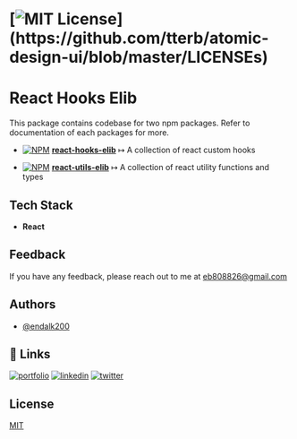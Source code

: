 # [![MIT License](https://img.shields.io/apm/l/atomic-design-ui.svg?)](https://github.com/tterb/atomic-design-ui/blob/master/LICENSEs)

# React Hooks Elib

This package contains codebase for two npm packages. Refer to documentation of each packages for more.

-   [![NPM](https://img.shields.io/npm/v/react-hooks-elib)](https://www.npmjs.com/package/react-hooks-elib) [**react-hooks-elib**](/packages/react-hooks-elib#readme) &map; A collection of react custom hooks

-   [![NPM](https://img.shields.io/npm/v/react-utils-elib)](https://www.npmjs.com/package/react-utils-elib) [**react-utils-elib**](/packages/react-utils-elib#readme) &map; A collection of react utility functions and types

## Tech Stack

-   **React**

## Feedback

If you have any feedback, please reach out to me at eb808826@gmail.com

## Authors

-   [@endalk200](https://www.github.com/endalk200)

## 🔗 Links

[![portfolio](https://img.shields.io/badge/my_portfolio-000?style=for-the-badge&logo=ko-fi&logoColor=white)](https://endalk200.com/)
[![linkedin](https://img.shields.io/badge/linkedin-0A66C2?style=for-the-badge&logo=linkedin&logoColor=white)](https://www.linkedin.com/in/endalk200/)
[![twitter](https://img.shields.io/badge/twitter-1DA1F2?style=for-the-badge&logo=twitter&logoColor=white)](https://twitter.com/endalk200)

## License

[MIT](https://choosealicense.com/licenses/mit/)
